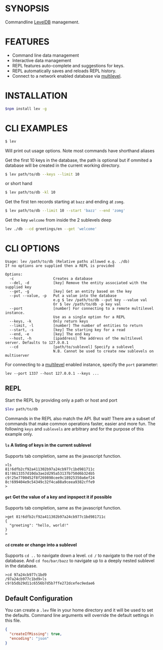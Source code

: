 # SYNOPSIS
Commandline [LevelDB][0] management.

# FEATURES
- Command line data management
- Interactive data management
- REPL features auto-complete and suggestions for keys.
- REPL automatically saves and reloads REPL history.
- Connect to a network enabled database via [multilevel][1].

# INSTALLATION
```bash
$npm install lev -g
```

# CLI EXAMPLES

```bash
$ lev
``` 
Will print out usage options. Note most commands have shorthand aliases 
 

Get the first 10 keys in the database, the path is optional but if ommited a database will be created in the current working directory.

```bash
$ lev path/to/db --keys --limit 10
```

or short hand 

```bash
$ lev path/to/db -kl 10
```

Get the first ten records starting at `bazz` and ending at `zomg`.
```bash
$ lev path/to/db --limit 10 --start 'bazz' --end 'zomg'
```

Get the key `welcome` from inside the 2 sublevels deep
```bash
lev ./db --cd greetings/en --get 'welcome'
```

# CLI OPTIONS

```
Usage: lev /path/to/db (Relative paths allowed e.g. ./db)
If no options are supplied then a REPL is provided

Options:
  -c                  Creates a database                                                                                                                                   
  --del, -d           [key] Remove the entity associated with the supplied key                                                                                             
  --get, -g           [key] Get an entity based on the key                                                                                                                 
  --put --value, -p   Put a value into the database
                      e.g $ lev /path/to/db --put key --value val
                      Or $ lev /path/to/db -p key val
  --port              [number] For connecting to a remote multilevel instance.
                      Use as a single option for a REPL                                     
  --keys, -k          Only return keys                                                                                                                                     
  --limit, -l         [number] The number of entities to return                                                                                                            
  --start, -s         [key] The starting key for a read                                                                                                                    
  --end, -e           [key] The end key                                                                                                                                    
  --host, -h          [ipaddress] The address of the multilevel server. Defaults to 127.0.0.1
  --cd                [path/to/sublevel] Specify a sublevel
                      N.B. Cannot be used to create new sublevels on multiserver     
```

For connecting to a [multilevel][1] enabled instance, specify the `port` parameter:

`lev --port 1337 --host 127.0.0.1 --keys ...`

## REPL
Start the REPL by providing only a path or host and port
```bash
$lev path/to/db
```

Commands in the REPL also match the API. But wait! There are a subset of commands 
that make common operations faster, easier and more fun. The following `keys` and 
`sublevels` are arbitrary and for the purpose of this example only.

#### `ls` A listing of keys in the current sublevel
Supports tab completion, same as the javascript function.
```
>ls
81!6dfb2cf92a411302b97a24cb977c1bd981711c
81!8613357d10da3ae2d295a53137b750d6b324b5
c9!25e7700452f8f269898cee9c18925350a6ef24
8c!699404e9c54349c32f4ca88a9ceea9382cffe9
>
```

#### `get` Get the value of a key and inpspect it if possible 
Supports tab completion, same as the javascript function.

```
>get 81!6dfb2cf92a411302b97a24cb977c1bd981711c
{
  "greeting": "hello, world!"
}
>
```

#### `cd` create or change into a sublevel
Supports `cd ..` to navigate down a level. `cd /` to navigate to the root of the database.
And `cd foo/bar/bazz` to navigate up to a deeply nested sublevel in the database.

```
>cd 97a24cb977c1bd9
/97a24cb977c1bd9>ls
c9!b5db29d11c6556b7d5b7ffe272dcefec9edae6
```

## Default Configuration
You can create a `.lev` file in your home directory and it will be used to set 
the defaults. Command line arguments will override the default settings in this 
file.

```json
{
  "createIfMissing": true,
  "encoding": "json"
}

```

[0]:https://github.com/rvagg/node-levelup
[1]:https://github.com/juliangruber/multilevel
